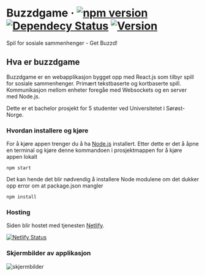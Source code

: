 # Buzzdgame · [![npm version](https://badge.fury.io/js/react.svg)](//npmjs.com/package/react) [![Dependecy Status](https://david-dm.org/sindreha/buzzdgame.svg)]() [![Version](https://img.shields.io/badge/Version-0.9.0-Green.svg)](https://shields.io/) 
Spil for sosiale sammenhenger - Get Buzzd! 

## Hva er buzzdgame
Buzzdgame er en webapplikasjon bygget opp med React.js som tilbyr spill for sosiale sammenhenger. Primært tekstbaserte og kortbaserte spill. Kommunikasjon mellom enheter foregåe med Websockets og en server med Node.js.

Dette er et bachelor prosjekt for 5 studenter ved Universitetet i Sørøst-Norge.

### Hvordan installere og kjøre
For å kjøre appen trenger du å ha [Node.js](https://github.com/nodejs/node) installert. 
Etter dette er det å åpne en terminal og kjøre denne kommandoen i prosjektmappen for å kjøre appen lokalt
```
npm start
```
Det kan hende det blir nødvendig å installere Node modulene om det dukker opp error om at package.json mangler
```
npm install
```

### Hosting
Siden blir hostet med tjenesten [Netlify](https://www.netlify.com/).

[![Netlify Status](https://api.netlify.com/api/v1/badges/41bf0785-59d1-4e69-80f4-bce74b2cc6d3/deploy-status)](https://app.netlify.com/sites/buzzdgame/deploys)

### Skjermbilder av applikasjon
![skjermbilder](https://i.imgur.com/UJM2JYv.jpg)
